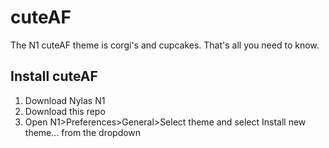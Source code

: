 # cuteAF
The N1 cuteAF theme is corgi's and cupcakes. That's all you need to know.

## Install cuteAF
1. Download Nylas N1
2. Download this repo
3. Open N1>Preferences>General>Select theme and select Install new theme... from the dropdown
